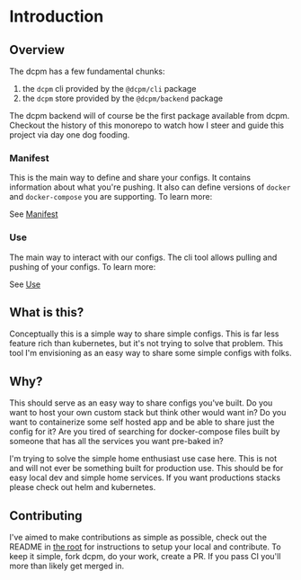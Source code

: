 # Introduction

## Overview

The dcpm has a few fundamental chunks:

1. the `dcpm` cli provided by the `@dcpm/cli` package
1. the `dcpm` store provided by the `@dcpm/backend` package

The dcpm backend will of course be the first package available from dcpm. Checkout the history of this monorepo to watch how I steer and guide this project via day one dog fooding.

### Manifest

This is the main way to define and share your configs. It contains information about what you're pushing. It also can define versions of `docker` and `docker-compose` you are supporting. To learn more:

See [Manifest](/docs/manifest/)

### Use

The main way to interact with our configs. The cli tool allows pulling and pushing of your configs. To learn more:

See [Use](/docs/use/)

## What is this?

Conceptually this is a simple way to share simple configs. This is far less feature rich than kubernetes, but it's not trying to solve that problem. This tool I'm envisioning as an easy way to share some simple configs with folks.

## Why?

This should serve as an easy way to share configs you've built. Do you want to host your own custom stack but think other would want in? Do you want to containerize some self hosted app and be able to share just the config for it? Are you tired of searching for docker-compose files built by someone that has all the services you want pre-baked in?

I'm trying to solve the simple home enthusiast use case here. This is not and will not ever be something built for production use. This should be for easy local dev and simple home services. If you want productions stacks please check out helm and kubernetes.

## Contributing

I've aimed to make contributions as simple as possible, check out the README in [the root](https://github.com/hweeks/dcpm) for instructions to setup your local and contribute. To keep it simple, fork dcpm, do your work, create a PR. If you pass CI you'll more than likely get merged in.
